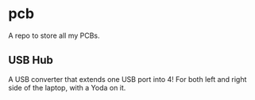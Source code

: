 # pcb
A repo to store all my PCBs.

## USB Hub
A USB converter that extends one USB port into 4! For both left and right side of the laptop, with a Yoda on it.
